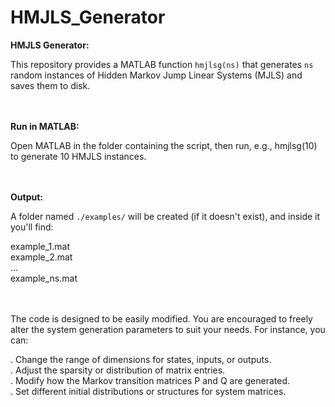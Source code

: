 # HMJLS_Generator
**HMJLS Generator:**

This repository provides a MATLAB function `hmjlsg(ns)` that generates `ns` random instances of Hidden Markov Jump Linear Systems (MJLS) and saves them to disk.

<br><br>
**Run in MATLAB:**

Open MATLAB in the folder containing the script, then run, e.g., hmjlsg(10) to generate 10 HMJLS instances.


<br><br>
**Output:**

A folder named `./examples/` will be created (if it doesn't exist), and inside it you'll find:

example_1.mat <br>
example_2.mat <br>
...<br>
example_ns.mat

<br><br>
The code is designed to be easily modified. You are encouraged to freely alter the system generation parameters to suit your needs. For instance, you can:

. Change the range of dimensions for states, inputs, or outputs.<br>
. Adjust the sparsity or distribution of matrix entries.<br>
. Modify how the Markov transition matrices P and Q are generated.<br>
. Set different initial distributions or structures for system matrices.
